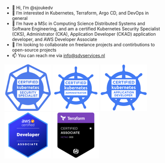 - 👋 Hi, I’m @sjoukedv
- 👀 I’m interested in Kubernetes, Terraform, Argo CD, and DevOps in general
- 🌱 I’m have a MSc in Computing Science Distributed Systems and Software Engineering, and am a certified Kubernetes Security Specialist (CKS), Administrator (CKA), Application Developer (CKAD) application developer, and AWS Developer Associate
- 💞️ I’m looking to collaborate on freelance projects and contirbutions to open-source projects
- 📫 You can reach me via info@sdvservices.nl

<p float="left">
<img alt="Kubernetes Security Specialist" src="images/cks.webp" width="150" height="150" >
<img alt="Kubernetes Administrator" src="images/cka.png" width="150" height="150" >
<img alt="Kubernetes Application Developer" src="images/ckad.png" width="150" height="150" >
<img alt="AWS Developer Associate" src="images/aws-dva.png" width="150" height="150" >
<img alt="Terraform Associate" src="images/tfa.png" width="150" height="150" >

</p>
